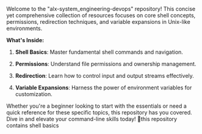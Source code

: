 Welcome to the "alx-system_engineering-devops" repository! This concise yet comprehensive collection of resources focuses on core shell concepts, permissions, redirection techniques, and variable expansions in Unix-like environments.

**What's Inside:**

1. **Shell Basics**: Master fundamental shell commands and navigation.

2. **Permissions**: Understand file permissions and ownership management.

3. **Redirection**: Learn how to control input and output streams effectively.

4. **Variable Expansions**: Harness the power of environment variables for customization.

Whether you're a beginner looking to start with the essentials or need a quick reference for these specific topics, this repository has you covered. Dive in and elevate your command-line skills today! 🚀this repository contains shell basics
